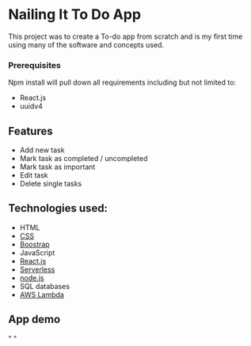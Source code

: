 # Nailing It To Do App

This project was to create a To-do app from scratch and is my first time using many of the software and concepts used.

### Prerequisites

Npm install will pull down all requirements including but not limited to:

- React.js
- uuidv4

## Features

- Add new task
- Mark task as completed / uncompleted
- Mark task as important
- Edit task
- Delete single tasks

## Technologies used:

- HTML
- [CSS](https://developer.mozilla.org/en-US/docs/Web/CSS)
- [Boostrap](https://getbootstrap.com/)
- JavaScript
- [React.js](https://reactjs.org/)
- [Serverless](https://serverless.com/)
- [node.js](https://nodejs.org/en/)
- SQL databases
- [AWS Lambda](https://aws.amazon.com/lambda/)

## App demo

" "
